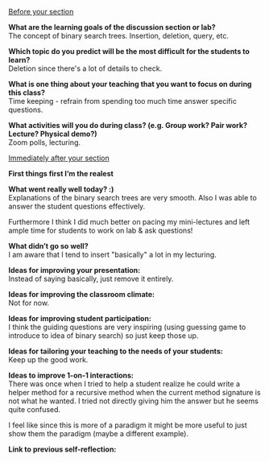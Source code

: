 <ins>Before your section</ins>  
  
**What are the learning goals of the discussion section or lab?**  
  The concept of binary search trees. Insertion, deletion, query, etc.
  
**Which topic do you predict will be the most difficult for the students to learn?**  
  Deletion since there's a lot of details to check.
  
**What is one thing about your teaching that you want to focus on during this class?**  
  Time keeping - refrain from spending too much time answer specific questions.
  
**What activities will you do during class? (e.g. Group work? Pair work? Lecture? Physical demo?)**  
  Zoom polls, lecturing.
  
  
<ins>Immediately after your section</ins>  
  
**First things first I’m the realest**  
  
**What went really well today? :)**  
  Explanations of the binary search trees are very smooth. Also I was able to answer the student questions effectively.

  Furthermore I think I did much better on pacing my mini-lectures and left ample time for students to work on lab & ask questions!
  
**What didn’t go so well?**  
  I am aware that I tend to insert "basically" a lot in my lecturing.
  
**Ideas for improving your presentation:**  
  Instead of saying basically, just remove it entirely.
  
**Ideas for improving the classroom climate:**  
  Not for now.
  
**Ideas for improving student participation:**  
  I think the guiding questions are very inspiring (using guessing game to 
  introduce to idea of binary search) so just keep those up.
  
**Ideas for tailoring your teaching to the needs of your students:**  
  Keep up the good work.
  
**Ideas to improve 1-on-1 interactions:**  
  There was once when I tried to help a student realize he could write a helper method for a recursive method when the current method signature is not what he wanted. I tried not directly giving him the answer but he seems quite confused.
  
  I feel like since this is more of a paradigm it might be more useful to just show them the paradigm (maybe a different example).
  
**Link to previous self-reflection:**